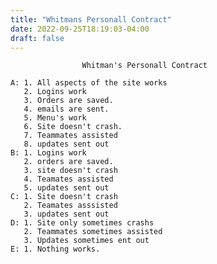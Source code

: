 ```yaml
---
title: "Whitmans Personall Contract"
date: 2022-09-25T18:19:03-04:00
draft: false
---
```


					Whitman's Personall Contract

	A: 1. All aspects of the site works
	   2. Logins work
	   3. Orders are saved.
	   4. emails are sent.
	   5. Menu's work
	   6. Site doesn't crash.
	   7. Teammates assisted
	   8. updates sent out
	B: 1. Logins work
	   2. orders are saved.
	   3. site doesn't crash
	   4. Teamates assisted
	   5. updates sent out
	C: 1. Site doesn't crash
	   2. Teamates asssisted
	   3. updates sent out
	D: 1. Site only sometimes crashs
	   2. Teammates sometimes assisted
	   3. Updates sometimes ent out
	E: 1. Nothing works.